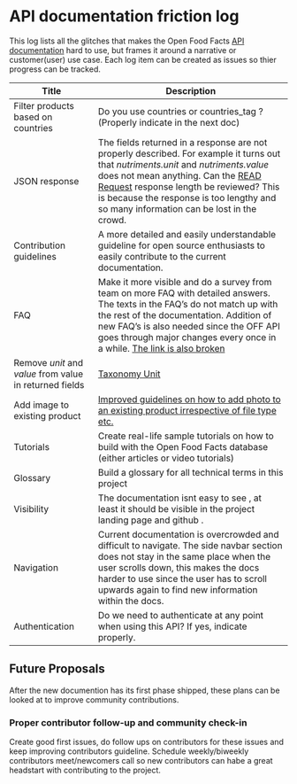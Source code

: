 # API documentation friction log

This log lists all the glitches that makes the Open Food Facts [API documentation](https://openfoodfacts.github.io/api-documentation/) hard to use, but frames it around a narrative or customer(user) use case. Each log item can be created as issues so thier progress can be tracked.

Title    |          Description
 ------------------------| ---------
 | Filter products based on countries| Do you use countries or countries_tag ? (Properly indicate in the next doc)
 | JSON response| The fields returned in a response are not properly described. For example it turns out that _nutriments.unit_ and _nutriments.value_ does not mean anything. Can the [READ Request](https://openfoodfacts.github.io/api-documentation/#collapse-2READrequests-Getnutritionfactsforaspecificbarcode) response length be reviewed? This is because the response is too lengthy and so many information can be lost in the crowd.
 |Contribution guidelines | A more detailed and easily understandable guideline for open source enthusiasts to easily contribute to the current documentation.
 |FAQ | Make it more visible and do a survey from team on more FAQ with detailed answers. The texts in the FAQ’s do not match up with the rest of the documentation. Addition of new FAQ’s is also needed since the OFF API goes through major changes every once in a while. [The link is also broken](https://openfoodfacts.github.io/api-documentation/#9FAQ)
 |Remove _unit_ and _value_ from value in  returned fields | [Taxonomy Unit](https://openfoodfacts.slack.com/archives/C043X1X90/p1653923029786469?thread_ts=1653919835.888889&cid=C043X1X90)
 |Add image to existing product | [Improved guidelines on how to add photo to an existing product irrespective of file type etc.](https://openfoodfacts.slack.com/archives/C043X1X90/p1653409395542189?thread_ts=1653213518.473549&cid=C043X1X90)
 |Tutorials | Create real-life sample tutorials on how to build with the Open Food Facts database (either articles or video tutorials)
 |Glossary | Build a glossary for all technical terms in this project
 |Visibility | The documentation isnt easy to see , at least it should be visible in the project landing page and github .
 |Navigation | Current documentation is overcrowded and difficult to navigate. The side navbar section does not stay in the same place when the user scrolls down, this makes the docs harder to use since the user has to scroll upwards again to find new information within the docs.
 |Authentication | Do we need to authenticate at any point when using this API? If yes, indicate properly.

## Future Proposals

After the new documention has its first phase shipped, these plans can be looked at to improve community contributions.

### Proper contributor follow-up and community check-in

Create good first issues, do follow ups on contributors for these issues and keep improving contributors guideline. Schedule weekly/biweekly contributors meet/newcomers call so new contributors can habe a great headstart with contributing to the project.
